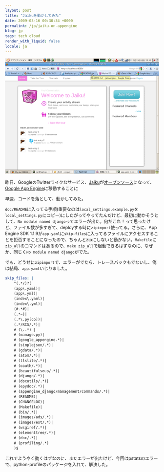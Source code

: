 ```yaml
---
layout: post
title: "Jaikuを動かしてみた"
date: 2009-03-16 00:30:34 +0000
permalink: /jp/jaiku-on-appengine
blog: jp
tags: tech cloud
render_with_liquid: false
locale: ja
---
```


![Jaiku logo](/assets/images/516/jaiku.png)

昨日、GoogleのTwitterライクなサービス、[Jaiku](http://www.jaiku.com/)が[オープンソース](http://code.google.com/p/jaikuengine/)になって、[Google App Engine](https://cloud.google.com/appengine)に移動することに

早速、コードを落として、動かしてみた。

`doc/README`に入ってる手順(重要なのは`local_settings.example.py`を`local_settings.py`にコピー)にしたがってやってたんだけど、最初に動かそうとして、`No module named django`ってエラーが出た。何だこれ！って思ったけど、ファイル数が多すぎて、deployする時に`zipimport`使ってる。さらに、App Engine SDK 1.1.9が`app.yaml`に`skip-files`に入ってるファイルにアクセスすることを拒否することになったので、ちゃんとzipにしないと動かない。`Makefile`に`zip_all`のコマンドはあるので、`make zip_all`で起動できるはずなのに、なぜか、同じく`No module named django`がでた。

でも、どうせに`zipimport`で、エラーがでたら、トレースバックもでないし、俺は結局、`app.yaml`いじりました。

```yaml
skip_files: |
    ^(.*/)?(
    (app\.yaml)|
    (app\.yml)|
    (index\.yaml)|
    (index\.yml)|
    (#.*#)|
    (.*~)|
    (.*\.py[co])|
    (.*/RCS/.*)|
    # (\..*) |
    # (manage.py)|
    # (google_appengine.*)|
    # (simplejson/.*)|
    # (gdata/.*)|
    # (atom/.*)|
    # (tlslite/.*)|
    # (oauth/.*)|
    # (beautifulsoup/.*)|
    # (django/.*)|
    # (docutils/.*)|
    # (epydoc/.*)|
    # (appengine_django/management/commands/.*)|
    # (README)|
    # (CHANGELOG)|
    # (Makefile)|
    # (bin/.*)|
    # (images/ads/.*)|
    # (images/ext/.*)|
    # (wsgiref/.*)|
    # (elementtree/.*)|
    # (doc/.*)|
    # (profiling/.*)
    )$
```

これでようやく動くはずなのに、またエラーが出たけど、今回はpstatsのエラーで、python-profileのパッケージを入れて、解決した。
